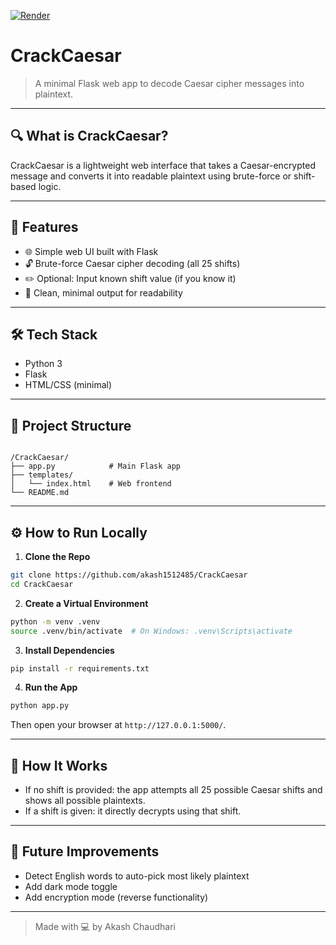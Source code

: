 [![Render](https://img.shields.io/badge/Hosted%20on-Render-blue)](https://crackcaesar.onrender.com/)
# CrackCaesar


> A minimal Flask web app to decode Caesar cipher messages into plaintext.

---

## 🔍 What is CrackCaesar?

CrackCaesar is a lightweight web interface that takes a Caesar-encrypted message and converts it into readable plaintext using brute-force or shift-based logic.

---

## 🚀 Features

- 🌐 Simple web UI built with Flask
- 🔓 Brute-force Caesar cipher decoding (all 25 shifts)
- ✏️ Optional: Input known shift value (if you know it)
- 📜 Clean, minimal output for readability

---

## 🛠️ Tech Stack

- Python 3
- Flask
- HTML/CSS (minimal)

---

## 📂 Project Structure

```

/CrackCaesar/
├── app.py            # Main Flask app
├── templates/
│   └── index.html    # Web frontend
└── README.md

````

---

## ⚙️ How to Run Locally

1. **Clone the Repo**

```bash
git clone https://github.com/akash1512485/CrackCaesar
cd CrackCaesar
````

2. **Create a Virtual Environment**

```bash
python -m venv .venv
source .venv/bin/activate  # On Windows: .venv\Scripts\activate
```

3. **Install Dependencies**

```bash
pip install -r requirements.txt
```

4. **Run the App**

```bash
python app.py
```

Then open your browser at `http://127.0.0.1:5000/`.

---

## 🧠 How It Works

* If no shift is provided: the app attempts all 25 possible Caesar shifts and shows all possible plaintexts.
* If a shift is given: it directly decrypts using that shift.

---

## 📝 Future Improvements

* Detect English words to auto-pick most likely plaintext
* Add dark mode toggle
* Add encryption mode (reverse functionality)


---

> Made with 💻 by Akash Chaudhari
